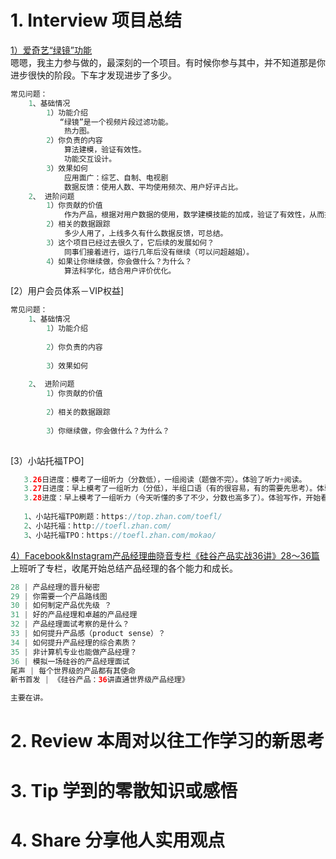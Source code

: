 # 1. Interview 项目总结
[1）爱奇艺“绿镜”功能](https://baike.baidu.com/item/%E7%BB%BF%E9%95%9C/14444927?fr=aladdin)</br>
嗯嗯，我主力参与做的，最深刻的一个项目。有时候你参与其中，并不知道那是你进步很快的阶段。下车才发现进步了多少。</br>
```Java
常见问题：
    1、基础情况
        1）功能介绍
           “绿镜”是一个视频片段过滤功能。
            热力图。
        2）你负责的内容
            算法建模，验证有效性。
            功能交互设计。
        3）效果如何 
            应用面广：综艺、自制、电视剧
            数据反馈：使用人数、平均使用频次、用户好评占比。
    2、 进阶问题
        1）你贡献的价值 
            作为产品，根据对用户数据的使用，数学建模技能的加成，验证了有效性，从而推动进展。
        2）相关的数据跟踪
            多少人用了，上线多久有什么数据反馈，可总结。 
        3）这个项目已经过去很久了，它后续的发展如何？ 
            同事们接着进行，运行几年后没有继续（可以问超越姐）。
        4）如果让你继续做，你会做什么？为什么？
            算法科学化，结合用户评价优化。
```
[2）用户会员体系－VIP权益]
```Java
常见问题：
    1、基础情况
        1）功能介绍
           
        2）你负责的内容
            
        3）效果如何 
            
    2、 进阶问题
        1）你贡献的价值 
            
        2）相关的数据跟踪
             
        3）你继续做，你会做什么？为什么？
            
```
[3）小站托福TPO]
```Java
   3.26日进度：模考了一组听力（分数低），一组阅读（题做不完）。体验了听力+阅读。
   3.27日进度：早上模考了一组听力（分低），半组口语（有的很容易，有的需要先思考）。体验了口语。感觉口语是1、谈论自己喜欢的书、电影、地方，2、复述别人的观点、说明自己的想法。
   3.28进度：早上模考了一组听力（今天听懂的多了不少，分数也高多了）。体验写作，开始看单词+长难句。单词书48list，一天2list，需要24天。
   
   1、小站托福TPO刷题：https://top.zhan.com/toefl/
   2、小站托福：http://toefl.zhan.com/
   3、小站托福TPO：https://toefl.zhan.com/mokao/
```
[4）Facebook&Instagram产品经理曲晓音专栏《硅谷产品实战36讲》28～36篇](https://book.douban.com/subject/30245174/)</br>
上班听了专栏，收尾开始总结产品经理的各个能力和成长。</br>
```Java
28 | 产品经理的晋升秘密
29 | 你需要一个产品路线图
30 | 如何制定产品优先级 ？
31 | 好的产品经理和卓越的产品经理
32 | 产品经理面试考察的是什么？
33 | 如何提升产品感（product sense）？
34 | 如何提升产品经理的综合素质？
35 | 非计算机专业也能做产品经理？
36 | 模拟一场硅谷的产品经理面试
尾声 | 每个世界级的产品都有其使命
新书首发 | 《硅谷产品：36讲直通世界级产品经理》

主要在讲。

```

# 2. Review 本周对以往工作学习的新思考
### 
    
# 3. Tip 学到的零散知识或感悟
### 
  
# 4. Share 分享他人实用观点
### 
```
```
